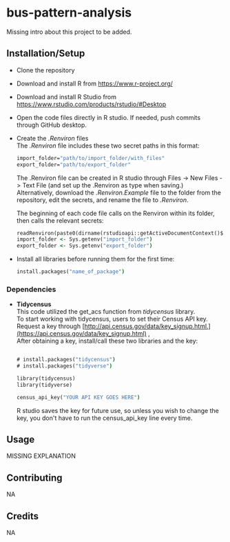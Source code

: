 # bus-pattern-analysis

Missing intro about this project to be added. 

## Installation/Setup

- Clone the repository
- Download and install R from https://www.r-project.org/
- Download and install R Studio from https://www.rstudio.com/products/rstudio/#Desktop
- Open the code files directly in R studio. If needed, push commits through GitHub desktop.
- Create the *.Renviron* files <br>
  The *.Renviron* file includes these two secret paths in this format:
  ```cmd
  import_folder="path/to/import_folder/with_files"
  export_folder="path/to/export_folder"
  ```
  The .Renviron file can be created in R studio through Files -> New Files -> Text File (and set up the .Renviron as type when saving.) <br>Alternatively, download the *.Renviron.Example* file to the folder from the repository, edit the secrets, and rename the file to *.Renviron*.<br>

  The beginning of each code file calls on the Renviron within its folder, then calls the relevant secrets:
  ```cmd
  readRenviron(paste0(dirname(rstudioapi::getActiveDocumentContext()$path), "/.Renviron"))
  import_folder <- Sys.getenv("import_folder")
  export_folder <- Sys.getenv("export_folder")
  ```
  
- Install all libraries before running them for the first time:
  ```cmd
  install.packages("name_of_package")
  ```
### Dependencies


- **Tidycensus** <br>
  This code utilized the get_acs function from *tidycensus* library. <br>
  To start working with tidycensus, users to set their Census API key. Request a key through [http://api.census.gov/data/key_signup.html.](https://api.census.gov/data/key_signup.html) ,<br>
  After obtaining a key, install/call these two libraries and the key:

  ```cmd
  
  # install.packages("tidycensus")
  # install.packages("tidyverse")
  
  library(tidycensus)
  library(tidyverse)
  
  census_api_key("YOUR API KEY GOES HERE")
  ```
  R studio saves the key for future use, so unless you wish to change the key, you don't have to run the census_api_key line every time. 

## Usage

MISSING EXPLANATION

## Contributing

NA

## Credits

NA

